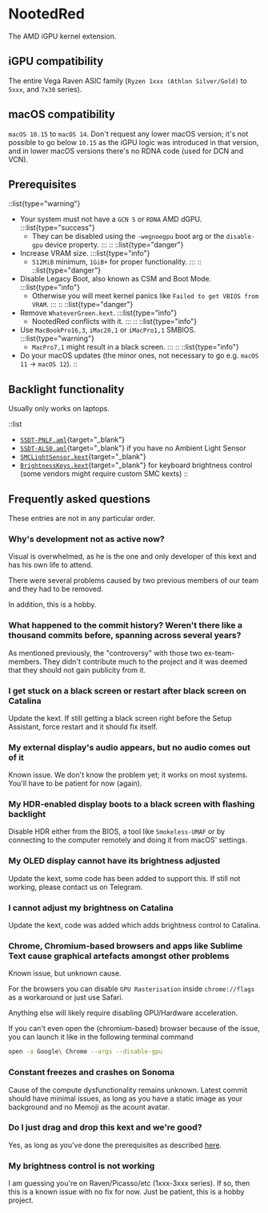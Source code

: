 # NootedRed

The AMD iGPU kernel extension.

## iGPU compatibility

The entire Vega Raven ASIC family (`Ryzen 1xxx (Athlon Silver/Gold)` to `5xxx`, and `7x30` series).

## macOS compatibility

`macOS 10.15` to `macOS 14`. Don't request any lower macOS version; it's not possible to go below `10.15` as the iGPU logic was introduced in that version, and in lower macOS versions there's no RDNA code (used for DCN and VCN).

## Prerequisites

::list{type="warning"}
- Your system must not have a `GCN 5` or `RDNA` AMD dGPU.
:::list{type="success"}
  - They can be disabled using the `-wegnoegpu` boot arg or the `disable-gpu` device property.
:::
::
::list{type="danger"}
- Increase VRAM size.
:::list{type="info"}
  - `512MiB` minimum, `1GiB+` for proper functionality.
:::
::
::list{type="danger"}
- Disable Legacy Boot, also known as CSM and Boot Mode.
:::list{type="info"}
  - Otherwise you will meet kernel panics like `Failed to get VBIOS from VRAM`.
:::
::
::list{type="danger"}
- Remove `WhateverGreen.kext`.
:::list{type="info"}
  - NootedRed conflicts with it.
:::
::
::list{type="info"}
- Use `MacBookPro16,3`, `iMac20,1` or `iMacPro1,1` SMBIOS.
:::list{type="warning"}
  - `MacPro7,1` might result in a black screen.
:::
::
::list{type="info"}
- Do your macOS updates (the minor ones, not necessary to go e.g. `macOS 11` -> `macOS 12`).
::

## Backlight functionality

Usually only works on laptops.

::list
- [`SSDT-PNLF.aml`](/Extras/SSDTs/SSDT-PNLF.aml){target="_blank"}
- [`SSDT-ALS0.aml`](/Extras/SSDTs/SSDT-ALS0.aml){target="_blank"} if you have no Ambient Light Sensor
- [`SMCLightSensor.kext`](https://github.com/Acidanthera/VirtualSMC){target="_blank"}
- [`BrightnessKeys.kext`](https://github.com/Acidanthera/BrightnessKeys){target="_blank"} for keyboard brightness control (some vendors might require custom SMC kexts)
::

## Frequently asked questions

These entries are not in any particular order.

### Why's development not as active now?

Visual is overwhelmed, as he is the one and only developer of this kext and has his own life to attend.

There were several problems caused by two previous members of our team and they had to be removed.

In addition, this is a hobby.

### What happened to the commit history? Weren't there like a thousand commits before, spanning across several years?

As mentioned previously, the "controversy" with those two ex-team-members. They didn't contribute much to the project and it was deemed that they should not gain publicity from it.

### I get stuck on a black screen or restart after black screen on Catalina

Update the kext. If still getting a black screen right before the Setup Assistant, force restart and it should fix itself.

### My external display's audio appears, but no audio comes out of it

Known issue. We don't know the problem yet; it works on most systems. You'll have to be patient for now (again).

### My HDR-enabled display boots to a black screen with flashing backlight

Disable HDR either from the BIOS, a tool like `Smokeless-UMAF` or by connecting to the computer remotely and doing it from macOS' settings.

### My OLED display cannot have its brightness adjusted

Update the kext, some code has been added to support this. If still not working, please contact us on Telegram.

### I cannot adjust my brightness on Catalina

Update the kext, code was added which adds brightness control to Catalina.

### Chrome, Chromium-based browsers and apps like Sublime Text cause graphical artefacts amongst other problems

Known issue, but unknown cause.

For the browsers you can disable `GPU Rasterisation` inside `chrome://flags` as a workaround or just use Safari.

Anything else will likely require disabling GPU/Hardware acceleration.

If you can't even open the (chromium-based) browser because of the issue, you can launch it like in the following terminal command

```sh
open -a Google\ Chrome --args --disable-gpu
```

### Constant freezes and crashes on Sonoma

Cause of the compute dysfunctionality remains unknown. Latest commit should have minimal issues, as long as you have a static image as your background and no Memoji as the acount avatar.

### Do I just drag and drop this kext and we're good?

Yes, as long as you've done the prerequisites as described [here](#prerequisites).

### My brightness control is not working

I am guessing you're on Raven/Picasso/etc (1xxx-3xxx series). If so, then this is a known issue with no fix for now. Just be patient, this is a hobby project.
